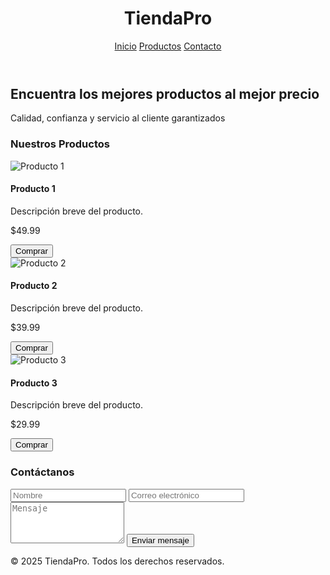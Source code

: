 <!DOCTYPE html>
<html lang="es">
<head>
  <meta charset="UTF-8">
  <meta name="viewport" content="width=device-width, initial-scale=1.0">
  <title>PRICEQUALITYST</title>
  <link href="https://cdn.jsdelivr.net/npm/tailwindcss@2.2.19/dist/tailwind.min.css" rel="stylesheet">
</head>
<body class="bg-gray-50 text-gray-900">
  <!-- Header -->
  <header class="bg-white shadow">
    <div class="max-w-7xl mx-auto px-4 py-6 flex justify-between items-center">
      <h1 class="text-2xl font-bold">TiendaPro</h1>
      <nav class="space-x-4">
        <a href="#" class="text-gray-700 hover:text-blue-600">Inicio</a>
        <a href="#productos" class="text-gray-700 hover:text-blue-600">Productos</a>
        <a href="#contacto" class="text-gray-700 hover:text-blue-600">Contacto</a>
      </nav>
    </div>
  </header>

  <!-- Hero -->
  <section class="bg-blue-100 py-20 text-center">
    <h2 class="text-4xl font-bold mb-4">Encuentra los mejores productos al mejor precio</h2>
    <p class="text-lg">Calidad, confianza y servicio al cliente garantizados</p>
  </section>

  <!-- Productos -->
  <section id="productos" class="max-w-7xl mx-auto px-4 py-12">
    <h3 class="text-3xl font-bold mb-8 text-center">Nuestros Productos</h3>
    <div class="grid grid-cols-1 md:grid-cols-3 gap-8">
      <!-- Producto 1 -->
      <div class="bg-white rounded-2xl shadow p-6 text-center">
        <img src="https://via.placeholder.com/200" alt="Producto 1" class="mx-auto mb-4">
        <h4 class="text-xl font-semibold mb-2">Producto 1</h4>
        <p class="text-gray-600 mb-2">Descripción breve del producto.</p>
        <p class="font-bold text-lg mb-4">$49.99</p>
        <button class="bg-blue-600 text-white px-4 py-2 rounded-xl hover:bg-blue-700">Comprar</button>
      </div>
      <!-- Producto 2 -->
      <div class="bg-white rounded-2xl shadow p-6 text-center">
        <img src="https://via.placeholder.com/200" alt="Producto 2" class="mx-auto mb-4">
        <h4 class="text-xl font-semibold mb-2">Producto 2</h4>
        <p class="text-gray-600 mb-2">Descripción breve del producto.</p>
        <p class="font-bold text-lg mb-4">$39.99</p>
        <button class="bg-blue-600 text-white px-4 py-2 rounded-xl hover:bg-blue-700">Comprar</button>
      </div>
      <!-- Producto 3 -->
      <div class="bg-white rounded-2xl shadow p-6 text-center">
        <img src="https://via.placeholder.com/200" alt="Producto 3" class="mx-auto mb-4">
        <h4 class="text-xl font-semibold mb-2">Producto 3</h4>
        <p class="text-gray-600 mb-2">Descripción breve del producto.</p>
        <p class="font-bold text-lg mb-4">$29.99</p>
        <button class="bg-blue-600 text-white px-4 py-2 rounded-xl hover:bg-blue-700">Comprar</button>
      </div>
    </div>
  </section>

  <!-- Contacto -->
  <section id="contacto" class="bg-gray-100 py-12 px-4">
    <div class="max-w-3xl mx-auto">
      <h3 class="text-3xl font-bold mb-6 text-center">Contáctanos</h3>
      <form class="space-y-4">
        <input type="text" placeholder="Nombre" class="w-full p-3 border border-gray-300 rounded-xl">
        <input type="email" placeholder="Correo electrónico" class="w-full p-3 border border-gray-300 rounded-xl">
        <textarea placeholder="Mensaje" rows="4" class="w-full p-3 border border-gray-300 rounded-xl"></textarea>
        <button type="submit" class="bg-blue-600 text-white px-6 py-3 rounded-xl hover:bg-blue-700 w-full">Enviar mensaje</button>
      </form>
    </div>
  </section>

  <!-- Footer -->
  <footer class="bg-white shadow mt-12">
    <div class="max-w-7xl mx-auto px-4 py-6 text-center text-gray-500">
      &copy; 2025 TiendaPro. Todos los derechos reservados.
    </div>
  </footer>
</body>
</html>
